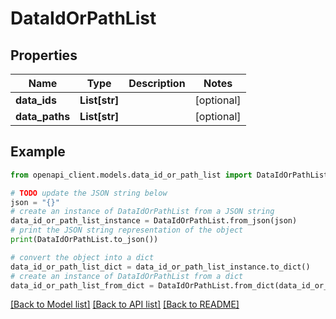 # DataIdOrPathList


## Properties

Name | Type | Description | Notes
------------ | ------------- | ------------- | -------------
**data_ids** | **List[str]** |  | [optional] 
**data_paths** | **List[str]** |  | [optional] 

## Example

```python
from openapi_client.models.data_id_or_path_list import DataIdOrPathList

# TODO update the JSON string below
json = "{}"
# create an instance of DataIdOrPathList from a JSON string
data_id_or_path_list_instance = DataIdOrPathList.from_json(json)
# print the JSON string representation of the object
print(DataIdOrPathList.to_json())

# convert the object into a dict
data_id_or_path_list_dict = data_id_or_path_list_instance.to_dict()
# create an instance of DataIdOrPathList from a dict
data_id_or_path_list_from_dict = DataIdOrPathList.from_dict(data_id_or_path_list_dict)
```
[[Back to Model list]](../README.md#documentation-for-models) [[Back to API list]](../README.md#documentation-for-api-endpoints) [[Back to README]](../README.md)


